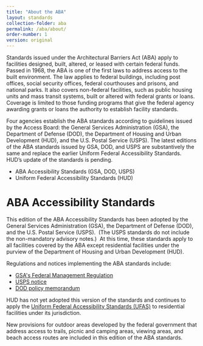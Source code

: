 ```yaml
---
title: "About the ABA"
layout: standards
collection-folder: aba
permalink: /aba/about/
order-number: 1
version: original
---
```


Standards issued under the Architectural Barriers Act (ABA) apply to facilities designed, built, altered, or leased with certain federal funds. Passed in 1968, the ABA is one of the first laws to address access to the built environment.  The law applies to federal buildings, including post offices, social security offices, federal courthouses and prisons, and national parks.  It also covers non-federal facilities, such as public housing units and mass transit systems, built or altered with federal grants or loans.  Coverage is limited to those funding programs that give the federal agency awarding grants or loans the authority to establish facility standards. 

Four agencies establish the ABA standards according to guidelines issued by the Access Board:  the General Services Administration (GSA), the Department of Defense (DOD), the Department of Housing and Urban Development (HUD), and the U.S. Postal Service (USPS).  The latest editions of the ABA standards issued by GSA, DOD, and USPS are substantively the same and replace the earlier Uniform Federal Accessibility Standards.  HUD’s update of the standards is pending. 

- ABA Accessibility Standards (GSA, DOD, USPS)
- Uniform Federal Accessibility Standards (HUD)

# ABA Accessibility Standards

<!-- <img src="../img/aba-agencies-banner.jpg" alt="GSA, DOD, HUD, and USPS agency seals" align="right"> -->

This edition of the ABA Accessibility Standards has been adopted by the General Services Administration (GSA), the Department of Defense (DOD), and the U.S. Postal Service (USPS).&nbsp;
(The USPS standards do not include the non-mandatory advisory notes.)&nbsp;
At this time, these standards apply to all facilities covered by the ABA except residential facilities under the purview of the Department of Housing and Urban Development (HUD).

Regulations and notices implementing the ABA standards include:

- [GSA's Federal Management Regulation](https://www.gsa.gov/policy-regulations/regulations/federal-management-regulation-fmr?asset=119604#idtopicx2x71439) 
- [USPS notice](http://www.gpo.gov/fdsys/pkg/FR-2005-05-17/html/05-9745.htm)
- [DOD policy memorandum](index.php?option=com_content&view=article&id=263&Itemid=1548)

HUD has not yet adopted this version of the standards and continues to apply the [Uniform Federal Accessibility Standards (UFAS)](https://www.access-board.gov/index.php?option=com_content&view=article&id=1368&Itemid=1546) to residential facilities under its jurisdiction.

New provisions for outdoor areas developed by the federal government that address access to trails, picnic and camping areas, viewing areas, and beach access routes are included in this edition of the ABA standards.
